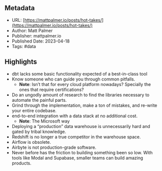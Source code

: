 ## Metadata
* URL: [https://mattpalmer.io/posts/hot-takes/](https://mattpalmer.io/posts/hot-takes/)
* Author: Matt Palmer
* Publisher: mattpalmer.io
* Published Date: 2023-04-18
* Tags: #data

## Highlights
* dbt lacks some basic functionality expected of a best-in-class tool
* Know someone who can guide you through common pitfalls.
  * **Note**: Isn’t that for every cloud platform nowadays? Specially the ones that require certifications?
* Do an ungodly amount of research to find the libraries necessary to automate the painful parts.
* Grind through the implementation, make a ton of mistakes, and re-write your entire codebase.
* end-to-end integration with a data stack at no additional cost.
  * **Note**: The Microsoft way
* Deploying a “production” data warehouse is unnecessarily hard and gated by tribal knowledge.
* Redshift is no longer a true competitor in the warehouse space.
* Airflow is obsolete.
* Airbyte is not production-grade software.
* Never before has the friction to building something been so low. With tools like Modal and Supabase, smaller teams can build amazing products.
